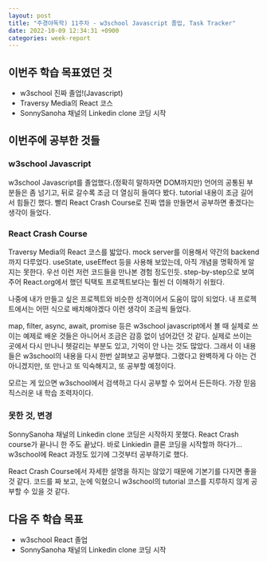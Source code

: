 ```yaml
---
layout: post
title: "주경야독학) 11주차 - w3school Javascript 졸업, Task Tracker"
date: 2022-10-09 12:34:31 +0900
categories: week-report
---
```


## 이번주 학습 목표였던 것

- w3school 진짜 졸업!(Javascript)
- Traversy Media의 React 코스
- SonnySanoha 채널의 Linkedin clone 코딩 시작

## 이번주에 공부한 것들

### w3school Javascript

w3school Javascript를 졸업했다.(정확히 말하자면 DOM까지만) 언어의 공통된 부분들은 좀 넘기고, 뒤로 갈수록 조금 더 열심히 들여다 봤다. tutorial 내용이 조금 길어서 힘들긴 했다. 빨리 React Crash Course로 진짜 앱을 만들면서 공부하면 좋겠다는 생각이 들었다.

### React Crash Course

Traversy Media의 React 코스를 밟았다. mock server를 이용해서 약간의 backend까지 다루었다. useState, useEffect 등을 사용해 보았는데, 아직 개념을 명확하게 알지는 못한다. 우선 이런 저런 코드들을 만나본 경험 정도인듯. step-by-step으로 보여 주어 React.org에서 했던 틱택토 프로젝트보다는 훨씬 더 이해하기 쉬웠다.

나중에 내가 만들고 싶은 프로젝트와 비슷한 성격이어서 도움이 많이 되었다. 내 프로젝트에서는 어떤 식으로 배치해야겠다 이런 생각이 조금씩 들었다.

map, filter, async, await, promise 등은 w3school javascript에서 볼 때 실제로 쓰이는 예제로 배운 것들은 아니어서 조금은 감흥 없이 넘어갔던 것 같다. 실제로 쓰이는 곳에서 다시 만나니 헷갈리는 부분도 있고, 기억이 안 나는 것도 많았다. 그래서 이 내용들은 w3school의 내용을 다시 한번 살펴보고 공부했다. 그랬다고 완벽하게 다 아는 건 아니겠지만, 또 만나고 또 익숙해지고, 또 공부할 예정이다.

모르는 게 있으면 w3school에서 검색하고 다시 공부할 수 있어서 든든하다. 가장 믿음직스러운 내 학습 조력자이다.

### 못한 것, 변경

SonnySanoha 채널의 Linkedin clone 코딩은 시작하지 못했다. React Crash course가 끝나니 한 주도 끝났다. 바로 Linkiedin 클론 코딩을 시작할까 하다가... w3school에 React 과정도 있기에 그것부터 공부하기로 했다.

React Crash Course에서 자세한 설명을 하지는 않았기 때문에 기본기를 다지면 좋을 것 같다. 코드를 짜 보고, 눈에 익혔으니 w3school의 tutorial 코스를 지루하지 않게 공부할 수 있을 것 같다.

## 다음 주 학습 목표

- w3school React 졸업
- SonnySanoha 채널의 Linkedin clone 코딩 시작
